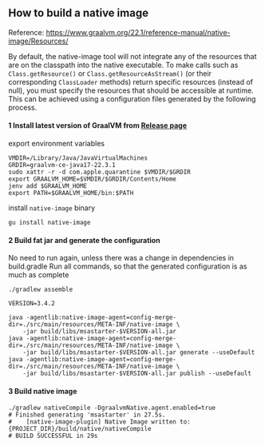 ## How to build a native image

Reference: https://www.graalvm.org/22.1/reference-manual/native-image/Resources/

By default, the native-image tool will not integrate any of the resources
that are on the classpath into the native executable.
To make calls such as `Class.getResource()` or `Class.getResourceAsStream()`
(or their corresponding `ClassLoader` methods) return specific resources (instead of null),
you must specify the resources that should be accessible at runtime.
This can be achieved using a configuration files generated by the following process.

#### 1 Install latest version of GraalVM from [Release page](https://github.com/graalvm/graalvm-ce-builds/releases)

export environment variables

```shell
VMDIR=/Library/Java/JavaVirtualMachines
GRDIR=graalvm-ce-java17-22.3.1
sudo xattr -r -d com.apple.quarantine $VMDIR/$GRDIR
export GRAALVM_HOME=$VMDIR/$GRDIR/Contents/Home
jenv add $GRAALVM_HOME
export PATH=$GRAALVM_HOME/bin:$PATH
```

install `native-image` binary
```shell
gu install native-image
```

#### 2 Build fat jar and generate the configuration

No need to run again, unless there was a change in dependencies in build.gradle
Run all commands, so that the generated configuration is as much as complete

```shell
./gradlew assemble

VERSION=3.4.2

java -agentlib:native-image-agent=config-merge-dir=./src/main/resources/META-INF/native-image \
	-jar build/libs/msastarter-$VERSION-all.jar
java -agentlib:native-image-agent=config-merge-dir=./src/main/resources/META-INF/native-image \
	-jar build/libs/msastarter-$VERSION-all.jar generate --useDefault
java -agentlib:native-image-agent=config-merge-dir=./src/main/resources/META-INF/native-image \
	-jar build/libs/msastarter-$VERSION-all.jar publish --useDefault
```

#### 3 Build native image

```shell
./gradlew nativeCompile -DgraalvmNative.agent.enabled=true
# Finished generating 'msastarter' in 27.5s.
#    [native-image-plugin] Native Image written to: {PROJECT_DIR}/build/native/nativeCompile
# BUILD SUCCESSFUL in 29s
```

